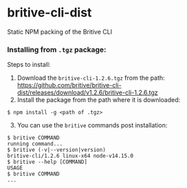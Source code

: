 # britive-cli-dist
Static NPM packing of the Britive CLI
### Installing from `.tgz` package:
Steps to install:
1. Download the `britive-cli-1.2.6.tgz` from the path: https://github.com/britive/britive-cli-dist/releases/download/v1.2.6/britive-cli-1.2.6.tgz
2. Install the package from the path where it is downloaded:
```sh-session
$ npm install -g <path of .tgz>
```
3. You can use the `britive` commands post installation:
```
$ britive COMMAND
running command...
$ britive (-v|--version|version)
britive-cli/1.2.6 linux-x64 node-v14.15.0
$ britive --help [COMMAND]
USAGE
$ britive COMMAND
...
```
